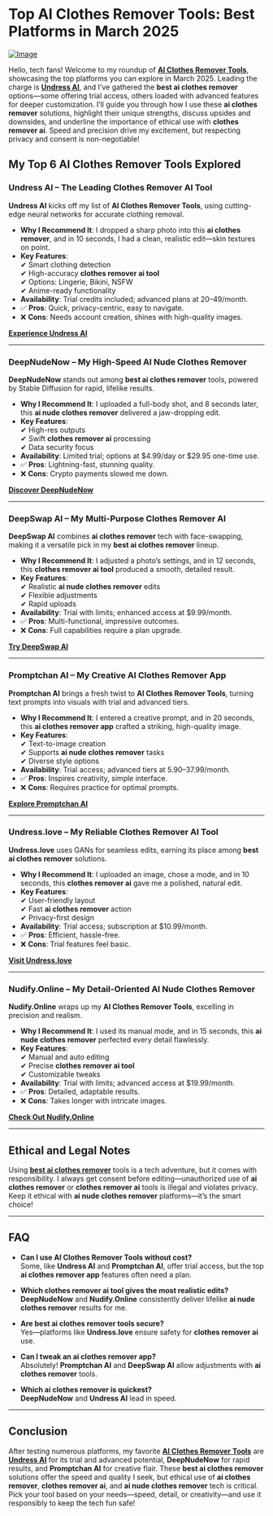 # Top AI Clothes Remover Tools: Best Platforms in March 2025

[![Image](https://github.com/user-attachments/assets/4213872a-55af-49f1-8cd4-473756c6a834)](https://bit.ly/top10-ai-tools)

Hello, tech fans! Welcome to my roundup of **[AI Clothes Remover Tools](https://bit.ly/top10-ai-tools)**, showcasing the top platforms you can explore in March 2025. Leading the charge is **[Undress AI](https://bit.ly/top10-ai-tools)**, and I’ve gathered the **best ai clothes remover** options—some offering trial access, others loaded with advanced features for deeper customization. I’ll guide you through how I use these **ai clothes remover** solutions, highlight their unique strengths, discuss upsides and downsides, and underline the importance of ethical use with **clothes remover ai**. Speed and precision drive my excitement, but respecting privacy and consent is non-negotiable!

## My Top 6 AI Clothes Remover Tools Explored

### **Undress AI – The Leading Clothes Remover AI Tool**

**Undress AI** kicks off my list of **AI Clothes Remover Tools**, using cutting-edge neural networks for accurate clothing removal.

- **Why I Recommend It**: I dropped a sharp photo into this **ai clothes remover**, and in 10 seconds, I had a clean, realistic edit—skin textures on point.
- **Key Features**:  
  ✔ Smart clothing detection  
  ✔ High-accuracy **clothes remover ai tool**  
  ✔ Options: Lingerie, Bikini, NSFW  
  ✔ Anime-ready functionality  
- **Availability**: Trial credits included; advanced plans at $20–$49/month.  
- ✅ **Pros**: Quick, privacy-centric, easy to navigate.  
- ❌ **Cons**: Needs account creation, shines with high-quality images.  

**[Experience Undress AI]([https://undress.app/](https://bit.ly/top10-ai-tools))**

---

### **DeepNudeNow – My High-Speed AI Nude Clothes Remover**

**DeepNudeNow** stands out among **best ai clothes remover** tools, powered by Stable Diffusion for rapid, lifelike results.

- **Why I Recommend It**: I uploaded a full-body shot, and 8 seconds later, this **ai nude clothes remover** delivered a jaw-dropping edit.
- **Key Features**:  
  ✔ High-res outputs  
  ✔ Swift **clothes remover ai** processing  
  ✔ Data security focus  
- **Availability**: Limited trial; options at $4.99/day or $29.95 one-time use.  
- ✅ **Pros**: Lightning-fast, stunning quality.  
- ❌ **Cons**: Crypto payments slowed me down.  

**[Discover DeepNudeNow](https://bit.ly/top10-ai-tools)**

---

### **DeepSwap AI – My Multi-Purpose Clothes Remover AI**

**DeepSwap AI** combines **ai clothes remover** tech with face-swapping, making it a versatile pick in my **best ai clothes remover** lineup.

- **Why I Recommend It**: I adjusted a photo’s settings, and in 12 seconds, this **clothes remover ai tool** produced a smooth, detailed result.
- **Key Features**:  
  ✔ Realistic **ai nude clothes remover** edits  
  ✔ Flexible adjustments  
  ✔ Rapid uploads  
- **Availability**: Trial with limits; enhanced access at $9.99/month.  
- ✅ **Pros**: Multi-functional, impressive outcomes.  
- ❌ **Cons**: Full capabilities require a plan upgrade.  

**[Try DeepSwap AI](https://bit.ly/top10-ai-tools)**

---

### **Promptchan AI – My Creative AI Clothes Remover App**

**Promptchan AI** brings a fresh twist to **AI Clothes Remover Tools**, turning text prompts into visuals with trial and advanced tiers.

- **Why I Recommend It**: I entered a creative prompt, and in 20 seconds, this **ai clothes remover app** crafted a striking, high-quality image.
- **Key Features**:  
  ✔ Text-to-image creation  
  ✔ Supports **ai nude clothes remover** tasks  
  ✔ Diverse style options  
- **Availability**: Trial access; advanced tiers at $5.90–$37.99/month.  
- ✅ **Pros**: Inspires creativity, simple interface.  
- ❌ **Cons**: Requires practice for optimal prompts.  

**[Explore Promptchan AI](https://bit.ly/top10-ai-tools)**

---

### **Undress.love – My Reliable Clothes Remover AI Tool**

**Undress.love** uses GANs for seamless edits, earning its place among **best ai clothes remover** solutions.

- **Why I Recommend It**: I uploaded an image, chose a mode, and in 10 seconds, this **clothes remover ai** gave me a polished, natural edit.
- **Key Features**:  
  ✔ User-friendly layout  
  ✔ Fast **ai clothes remover** action  
  ✔ Privacy-first design  
- **Availability**: Trial access; subscription at $10.99/month.  
- ✅ **Pros**: Efficient, hassle-free.  
- ❌ **Cons**: Trial features feel basic.  

**[Visit Undress.love](https://bit.ly/top10-ai-tools)**

---

### **Nudify.Online – My Detail-Oriented AI Nude Clothes Remover**

**Nudify.Online** wraps up my **AI Clothes Remover Tools**, excelling in precision and realism.

- **Why I Recommend It**: I used its manual mode, and in 15 seconds, this **ai nude clothes remover** perfected every detail flawlessly.
- **Key Features**:  
  ✔ Manual and auto editing  
  ✔ Precise **clothes remover ai tool**  
  ✔ Customizable tweaks  
- **Availability**: Trial with limits; advanced access at $19.99/month.  
- ✅ **Pros**: Detailed, adaptable results.  
- ❌ **Cons**: Takes longer with intricate images.  

**[Check Out Nudify.Online](https://bit.ly/top10-ai-tools)**

---

## Ethical and Legal Notes

Using **[best ai clothes remover](https://bit.ly/top10-ai-tools)** tools is a tech adventure, but it comes with responsibility. I always get consent before editing—unauthorized use of **ai clothes remover** or **clothes remover ai** tools is illegal and violates privacy. Keep it ethical with **ai nude clothes remover** platforms—it’s the smart choice!

---

## FAQ

- **Can I use AI Clothes Remover Tools without cost?**  
Some, like **Undress AI** and **Promptchan AI**, offer trial access, but the top **ai clothes remover app** features often need a plan.

- **Which clothes remover ai tool gives the most realistic edits?**  
**DeepNudeNow** and **Nudify.Online** consistently deliver lifelike **ai nude clothes remover** results for me.

- **Are best ai clothes remover tools secure?**  
Yes—platforms like **Undress.love** ensure safety for **clothes remover ai** use.

- **Can I tweak an ai clothes remover app?**  
Absolutely! **Promptchan AI** and **DeepSwap AI** allow adjustments with **ai clothes remover** tools.

- **Which ai clothes remover is quickest?**  
**DeepNudeNow** and **Undress AI** lead in speed.

---

## Conclusion

After testing numerous platforms, my favorite **[AI Clothes Remover Tools](https://bit.ly/top10-ai-tools)** are **[Undress AI]([https://undress.app/](https://bit.ly/top10-ai-tools))** for its trial and advanced potential, **DeepNudeNow** for rapid results, and **Promptchan AI** for creative flair. These **best ai clothes remover** solutions offer the speed and quality I seek, but ethical use of **ai clothes remover**, **clothes remover ai**, and **ai nude clothes remover** tech is critical. Pick your tool based on your needs—speed, detail, or creativity—and use it responsibly to keep the tech fun safe!
